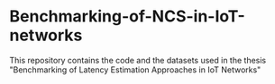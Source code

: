 # Benchmarking-of-NCS-in-IoT-networks
This repository contains the code and the datasets used in the thesis "Benchmarking of Latency Estimation Approaches in IoT Networks"
